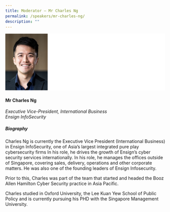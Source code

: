 ```yaml
---
title: Moderator – Mr Charles Ng
permalink: /speakers/mr-charles-ng/
description: ""
---
```

![](/images/2023%20Speakers/mr%20charles%20ng.png)

#### **Mr Charles Ng**

*Executive Vice-President, International Business <br>
Ensign InfoSecurity*


##### **Biography**
Charles Ng is currently the Executive Vice President (International Business) in Ensign InfoSecurity, one of Asia’s largest integrated pure play cybersecurity firms In his role, he drives the growth of Ensign’s cyber security services internationally. In his role, he manages the offices outside of Singapore, covering sales, delivery, operations and other corporate matters. He was also one of the founding leaders of Ensign Infosecurity.

Prior to this, Charles was part of the team that started and headed the Booz Allen Hamilton Cyber Security practice in Asia Pacific.  

Charles studied in Oxford University, the Lee Kuan Yew School of Public Policy and is currently pursuing his PHD with the Singapore Management University.